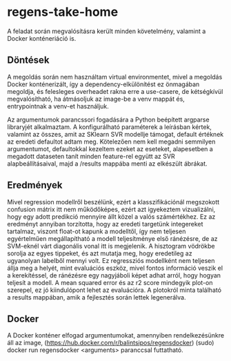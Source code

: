 # regens-take-home

A feladat során megvalósításra került minden követelmény, valamint a Docker konténeriáció is.

## Döntések

A megoldás során nem használtam virtual environmentet, mivel a megoldás Docker konténerizált, így a dependency-elkülönítést ez önmagában megoldja, és felesleges overheadet rakna erre a use-casere, de kétségkívül megvalósítható, ha átmásoljuk az image-be a venv mappát és, entrypointnak a venv-et használjuk.

Az argumentumok parancssori fogadására a Python beépített argparse libraryjét alkalmaztam. A konfigurálható paraméterek a leírásban kértek, valamint az összes, amit az SKlearn SVR modellje támogat, default értéknek az eredeti defaultot adtam meg. Kötelezően nem kell megadni semmilyen argumentumot, defaultokkal kezeltem ezeket az eseteket, alapesetben a megadott dataseten tanít minden feature-rel együtt az SVR alapbeállításaival, majd a /results mappába menti az elkészült ábrákat.

## Eredmények

Mivel regression modellről beszélünk, ezért a klasszifikációnál megszokott confusion mátrix itt nem működőképes, ezért azt igyekeztem vizualizálni, hogy egy adott predikció mennyire állt közel a valós számértékhez. Ez az eredményt annyiban torzította, hogy az eredeti targetünk integereket tartalmaz, viszont float-ot kapunk a modelltől, így nem teljesen egyértelműen megállapítható a modell teljesítménye első ránézésre, de az SVM-eknél várt diagonális vonal itt is megjelenik. A hisztogram vödrökbe sorolja az egyes tippeket, és azt mutatja meg, hogy eredetileg az ugyanolyan labelből mennyi volt. Ez regressziós modellként nem teljesen állja meg a helyét, mint evaluációs eszköz, mivel fontos információ veszik el a kerekítéssel, de ránézésre egy nagyjáboli képet adhat arról, hogy hogyan teljesít a modell.
A mean squared error és az r2 score mindegyik plot-on szerepel, ez jó kiindulópont lehet az evaluációra.
A plotokról minta található a results mappában, amik a fejlesztés során lettek legenerálva.

## Docker

A Docker konténer elfogad argumentumokat, amennyiben rendelkezésünkre áll az image, (https://hub.docker.com/r/balintsipos/regensdocker) (sudo) docker run regensdocker \<arguments\> paranccsal futtatható.